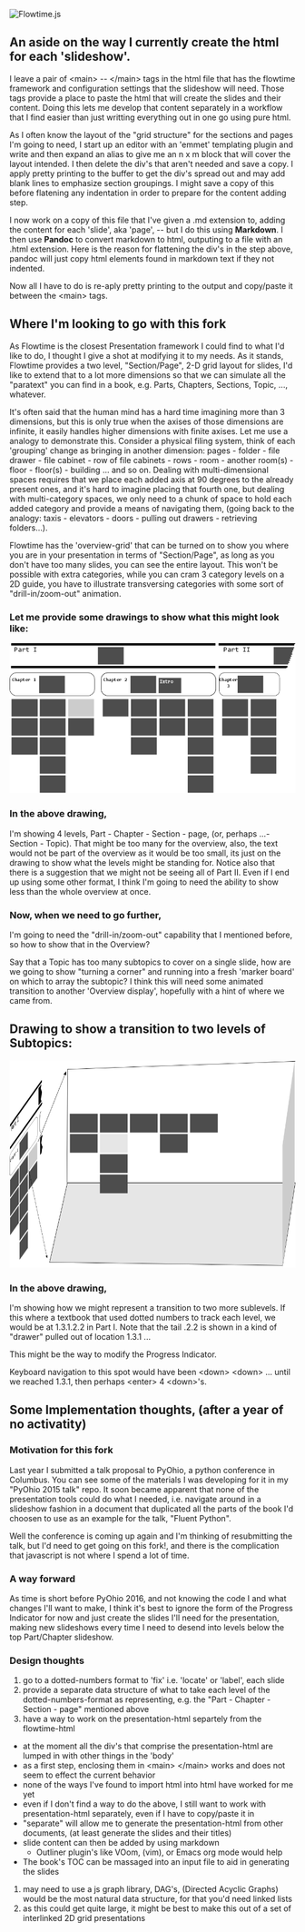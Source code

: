 ![Flowtime.js](https://github.com/tfer/flowtime.js/raw/master/assets/img/logo-black.png "Flowtime.js Logo")

## An aside on the way I currently create the html for each 'slideshow'.  

I leave a pair of \<main\> -- \</main> tags in the html file that has the flowtime framework and configuration settings that the slideshow will need.  Those tags provide a place to paste the html that will create the slides and their content.  Doing this lets me develop that content separately in a workflow that I find easier than just writting everything out in one go using pure html.

As I often know the layout of the "grid structure" for the sections and pages I'm going to need, I start up an editor with an 'emmet' templating plugin and write and then expand an alias to give me an n x m block that will cover the layout intended.  I then delete the div's that aren't needed and save a copy.  I apply pretty printing to the buffer to get the div's spread out and may add blank lines to emphasize section groupings.  I might save a copy of this before flatening any indentation in order to prepare for the content adding step.

I now work on a copy of this file that I've given a .md extension to, adding the content for each 'slide', aka 'page', -- but I do this using **Markdown**.  I then use **Pandoc** to convert markdown to html, outputing to a file with an .html extension.  Here is the reason for flattening the div's in the step above, pandoc will just copy html elements found in markdown text if they not indented.

Now all I have to do is re-aply pretty printing to the output and copy/paste it between the \<main\> tags.

## Where I'm looking to go with this fork

As Flowtime is the closest Presentation framework I could find to what I'd like to do, I thought I give a shot at modifying it to my needs.  As it stands, Flowtime provides a two level, "Section/Page", 2-D grid layout for slides, I'd like to extend that to a lot more dimensions so that we can simulate all the "paratext" you can find in a book, e.g.
Parts, Chapters, Sections, Topic, ..., whatever.

It's often said that the human mind has a hard time imagining more than 3 dimensions, but this is only true when the axises of those dimensions are infinite, it easily handles higher dimensions with finite axises.  Let me use a analogy to demonstrate this.  Consider a physical filing system, think of each 'grouping' change as bringing in another dimension: pages - folder - file drawer - file cabinet - row of file cabinets - rows - room - another room(s) - floor - floor(s) - building ... and so on.  Dealing with multi-dimensional spaces requires that we place each added axis at 90 degrees to the already present ones, and it's hard to imagine placing that fourth one, but dealing with multi-category spaces, we only need to a chunk of space to hold each added category and provide a means of navigating them, (going back to the analogy: taxis - elevators - doors - pulling out drawers - retrieving folders...).

Flowtime has the 'overview-grid' that can be turned on to show you where you are in your presentation in terms of "Section/Page", as long as you don't have too many slides, you can see the entire layout.  This won't be possible with extra categories, while you can cram 3 category levels on a 2D guide, you have to illustrate transversing categories with some sort of "drill-in/zoom-out" animation.

### Let me provide some drawings to show what this might look like:

![New grid mockup](https://github.com/tfer/flowtime.js/raw/master/img-trf/Parts_Chp_Sec_pg.png "Overview mockup")

### In the above drawing,

I'm showing 4 levels, Part - Chapter - Section - page, (or, perhaps ...- Section - Topic).  That might be too many for the overview, also, the text would not be part of the overview as it would be too small, its just on the drawing to show what the levels might be standing for.  Notice also that there is a suggestion that we might not be seeing all of Part II.  Even if I end up using some other format, I think I'm going to need the ability to show less than the whole overview at once. 

### Now, when we need to go further,

I'm going to need the "drill-in/zoom-out" capability that I mentioned before, so how to show that in the Overview?

Say that a Topic has too many subtopics to cover on a single slide, how are we going to show "turning a corner" and running into a fresh 'marker board' on which to array the subtopic?  I think this will need some animated transition to another 'Overview display', hopefully with a hint of where we came from.

## Drawing to show a transition to two levels of Subtopics:

![Transition mockup](https://github.com/tfer/flowtime.js/raw/master/img-trf/Transition_topic2sub.png "Transition to subtopics")

### In the above drawing,

I'm showing how we might represent a transition to two more sublevels.  If this where a textbook that used dotted numbers to track each level, we would be at 1.3.1.2.2 in Part I.  Note that the tail .2.2 is shown in a kind of "drawer" pulled out of location 1.3.1 ...

This might be the way to modify the Progress Indicator.

Keyboard navigation to this spot would have been \<down\> \<down\> ... until we reached 1.3.1, then perhaps \<enter\> 4 \<down\>'s.

## Some Implementation thoughts, (after a year of no activatity)

### Motivation for this fork

Last year I submitted a talk proposal to PyOhio, a python conference in Columbus.  You can see some of the materials I was developing for it in my "PyOhio 2015 talk" repo.  It soon became apparent that none of the presentation tools could do what I needed, i.e. navigate around in a slideshow fashion in a document that duplicated all the parts of the book I'd choosen to use as an example for the talk, "Fluent Python".

Well the conference is coming up again and I'm thinking of resubmitting the talk, but I'd need to get going on this fork!, and there is the complication that javascript is not where I spend a lot of time.

### A way forward

As time is short before PyOhio 2016, and not knowing the code I and what changes I'll want to make, I think it's best to ignore the form of the Progress Indicator for now and just create the slides I'll need for the presentation, making new slideshows every time I need to desend into levels below the top Part/Chapter slideshow.  

### Design thoughts

1. go to a dotted-numbers format to 'fix' i.e. 'locate' or 'label', each slide
1. provide a separate data structure of what to take each level of the dotted-numbers-format as representing, e.g. the "Part - Chapter - Section - page" mentioned above
1. have a way to work on the presentation-html separtely from the flowtime-html
  * at the moment all the div's that comprise the presentation-html are lumped in with other things in the 'body'
  * as a first step, enclosing them in \<main\> \</main\> works and does not seem to effect the current behavior
  * none of the ways I've found to import html into html have worked for me yet
  * even if I don't find a way to do the above, I still want to work with presentation-html separately, even if I have to copy/paste it in
  * "separate" will allow me to generate the presentation-html from other documents, (at least generate the slides and their titles)
  * slide content can then be added by using markdown
    * Outliner plugin's like VOom, (vim), or Emacs org mode would help
  * The book's TOC can be massaged into an input file to aid in generating the slides
 1. may need to use a js graph library, DAG's, (Directed Acyclic Graphs) would be the most natural data structure, for that you'd need linked lists
 1. as this could get quite large, it might be best to make this out of a set of interlinked 2D grid presentations
